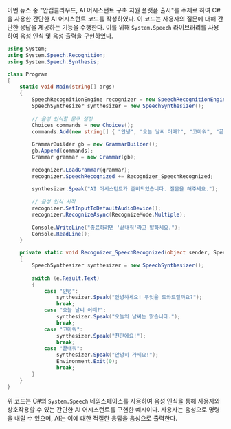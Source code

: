 이번 뉴스 중 "안랩클라우드, AI 어시스턴트 구축 지원 플랫폼 출시"를 주제로 하여 C#을 사용한 간단한 AI 어시스턴트 코드를 작성하였다. 이 코드는 사용자의 질문에 대해 간단한 응답을 제공하는 기능을 수행한다. 이를 위해 `System.Speech` 라이브러리를 사용하여 음성 인식 및 음성 출력을 구현하였다.

```csharp
using System;
using System.Speech.Recognition;
using System.Speech.Synthesis;

class Program
{
    static void Main(string[] args)
    {
        SpeechRecognitionEngine recognizer = new SpeechRecognitionEngine();
        SpeechSynthesizer synthesizer = new SpeechSynthesizer();
        
        // 음성 인식할 문구 설정
        Choices commands = new Choices();
        commands.Add(new string[] { "안녕", "오늘 날씨 어때?", "고마워", "끝내줘" });
        
        GrammarBuilder gb = new GrammarBuilder();
        gb.Append(commands);
        Grammar grammar = new Grammar(gb);
        
        recognizer.LoadGrammar(grammar);
        recognizer.SpeechRecognized += Recognizer_SpeechRecognized;
        
        synthesizer.Speak("AI 어시스턴트가 준비되었습니다. 질문을 해주세요.");
        
        // 음성 인식 시작
        recognizer.SetInputToDefaultAudioDevice();
        recognizer.RecognizeAsync(RecognizeMode.Multiple);
        
        Console.WriteLine("종료하려면 '끝내줘'라고 말하세요.");
        Console.ReadLine();
    }

    private static void Recognizer_SpeechRecognized(object sender, SpeechRecognizedEventArgs e)
    {
        SpeechSynthesizer synthesizer = new SpeechSynthesizer();
        
        switch (e.Result.Text)
        {
            case "안녕":
                synthesizer.Speak("안녕하세요! 무엇을 도와드릴까요?");
                break;
            case "오늘 날씨 어때?":
                synthesizer.Speak("오늘의 날씨는 맑습니다.");
                break;
            case "고마워":
                synthesizer.Speak("천만에요!");
                break;
            case "끝내줘":
                synthesizer.Speak("안녕히 가세요!");
                Environment.Exit(0);
                break;
        }
    }
}
```

위 코드는 C#의 `System.Speech` 네임스페이스를 사용하여 음성 인식을 통해 사용자와 상호작용할 수 있는 간단한 AI 어시스턴트를 구현한 예시이다. 사용자는 음성으로 명령을 내릴 수 있으며, AI는 이에 대한 적절한 응답을 음성으로 출력한다.